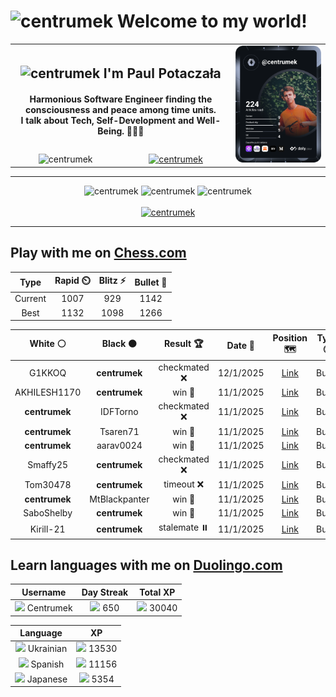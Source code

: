 <h1>
  <img
    src="https://emojis.slackmojis.com/emojis/images/1531849430/4246/blob-sunglasses.gif"
    width="30"
    alt="centrumek"
  />
  Welcome to my world!
</h1>

<table>
  <tbody>
    <tr>
      <td align="center" width="70%" colspan="2">
        <h2>
          <img
            src="https://raw.githubusercontent.com/MartinHeinz/MartinHeinz/master/wave.gif"
            width="30px"
            alt="centrumek"
          />
          I'm Paul Potaczała
        </h2>
        <h4>
          Harmonious Software Engineer finding the consciousness and peace among time units.
          <br/>
          I talk about Tech, Self-Development and Well-Being. 🌿🧘🚀
        </h4>
      </td>
      <td width="30%" rowspan="2">
        <a href="https://app.daily.dev/centrumek">
          <img
            src="./devcard.svg"
            alt="centrumek"
          />
        </a>
      </td>
    </tr>
    <tr align="center">
      <td>
        <img
          src="https://komarev.com/ghpvc/?username=centrumek&label=visitors&color=0e75b6&style=flat"
          alt="centrumek"
        >
      </td>
      <td>
        <a href="https://stackoverflow.com/users/14496012/centrumek">
          <img
            src="https://stackoverflow.com/users/flair/14496012.png?theme=dark"
            alt="centrumek"
          >
        </a>
      </td>
    </tr>
  </tbody>
</table>

---
<div align="center">
  <img 
    src="https://github-readme-stats.vercel.app/api?username=centrumek&show_icons=true&count_private=true&theme=dark&hide_border=true&hide=issues,contribs&bg_color=00000000"
    alt="centrumek"
  />
  <img
    src="https://github-readme-stats.vercel.app/api/top-langs/?username=centrumek&layout=compact&hide_border=true&theme=dark&bg_color=00000000&langs_count=6&exclude_repo=air-statistic-app"
    alt="centrumek"
  />
  <img 
    src="https://github-readme-streak-stats.herokuapp.com?user=centrumek&theme=dark&hide_border=true&background=FFFFFF00"
    alt="centrumek"
  />
  <br/>
  <br/>
  <a href="https://www.buymeacoffee.com/centrumek">
    <img
      src="https://cdn.buymeacoffee.com/buttons/v2/default-orange.png"
      height="50"
      width="210"
      alt="centrumek"
    />
  </a>
</div>

---

## Play with me on [Chess.com](https://www.chess.com/member/centrumek)

<div align="center">
<!--START_SECTION:chessStats-->
<!-- Automatically generated with https://github.com/Balastrong/chess-stats-action -->

| Type | Rapid ⏲️ | Blitz ⚡ | Bullet 🔫 |
|:---:|:---:|:---:|:---:|
| Current | 1007 | 929 | 1142 |
| Best | 1132 | 1098 | 1266 |

| White ⚪ | Black ⚫ | Result 🏆 | Date 📅 | Position 🗺️ | Type 🕕 |
|:---:|:---:|:---:|:---:|:---:|:---:|
| G1KKOQ | **centrumek** | checkmated ❌ | 12/1/2025 | <a href="http://www.ee.unb.ca/cgi-bin/tervo/fen.pl?select=r3kr2/p2pQp1B/n2Pp3/1ppb4/8/2P3P1/PP3P2/R4RK1 b q - 2 24">Link</a> | Bullet |
| AKHILESH1170 | **centrumek** | win 🥇 | 11/1/2025 | <a href="http://www.ee.unb.ca/cgi-bin/tervo/fen.pl?select=8/pkp4P/1p2R3/8/2P1p3/KP6/P7/7r w - - 1 39">Link</a> | Bullet |
| **centrumek** | IDFTorno | checkmated ❌ | 11/1/2025 | <a href="http://www.ee.unb.ca/cgi-bin/tervo/fen.pl?select=r3k2r/pp3pp1/2p1p3/3p3p/5P2/P1B1P2q/1PP5/R2Q2RK w kq - 2 19">Link</a> | Bullet |
| **centrumek** | Tsaren71 | win 🥇 | 11/1/2025 | <a href="http://www.ee.unb.ca/cgi-bin/tervo/fen.pl?select=2Q5/5b2/4Nk2/3pp1pP/3P2P1/8/8/6K1 b - - 1 45">Link</a> | Bullet |
| **centrumek** | aarav0024 | win 🥇 | 11/1/2025 | <a href="http://www.ee.unb.ca/cgi-bin/tervo/fen.pl?select=r4r2/5p1p/b6k/6Qn/P1P2P2/N6P/7K/5R2 b - - 3 27">Link</a> | Bullet |
| Smaffy25 | **centrumek** | checkmated ❌ | 11/1/2025 | <a href="http://www.ee.unb.ca/cgi-bin/tervo/fen.pl?select=r1rk4/p2Q4/8/4N3/7P/8/PPPN1PP1/2KR3R b - - 4 25">Link</a> | Bullet |
| Tom30478 | **centrumek** | timeout ❌ | 11/1/2025 | <a href="http://www.ee.unb.ca/cgi-bin/tervo/fen.pl?select=2k5/pp6/2p5/1PP4P/5Qp1/2N5/P3rPK1/R7 b - - 0 35">Link</a> | Bullet |
| **centrumek** | MtBlackpanter | win 🥇 | 11/1/2025 | <a href="http://www.ee.unb.ca/cgi-bin/tervo/fen.pl?select=8/1bR5/p3k2p/Pp1p4/3P4/2PK4/Pq6/RN6 b - - 0 32">Link</a> | Bullet |
| SaboShelby | **centrumek** | win 🥇 | 11/1/2025 | <a href="http://www.ee.unb.ca/cgi-bin/tervo/fen.pl?select=r3k1nr/ppp2p1p/3b4/3N2N1/4P3/8/PPP1QP1q/R1B2RK1 w kq - 1 15">Link</a> | Bullet |
| Kirill-21 | **centrumek** | stalemate ⏸️ | 11/1/2025 | <a href="http://www.ee.unb.ca/cgi-bin/tervo/fen.pl?select=k7/P1P5/1K6/1P6/8/8/8/8 b - - 0 61">Link</a> | Bullet |

<!--END_SECTION:chessStats-->
</div>

## Learn languages with me on [Duolingo.com](https://www.duolingo.com/profile/Centrumek)

<div align="center">
<!--START_SECTION:duolingoStats-->
<!-- Automatically generated with https://github.com/centrumek/duolingo-readme-stats-->

| Username | Day Streak | Total XP |
|:---:|:---:|:---:|
| <img src="https://raw.githubusercontent.com/centrumek/duolingo-readme-stats/main/assets/duolingo.png" height="12"> Centrumek | <img src="https://raw.githubusercontent.com/centrumek/duolingo-readme-stats/main/assets/streakinactive.svg" height="12"> 650 | <img src="https://raw.githubusercontent.com/centrumek/duolingo-readme-stats/main/assets/xp.svg" height="12"> 30040 | <img src="https://raw.githubusercontent.com/centrumek/duolingo-readme-stats/main/assets/xp.svg" height="12"> 0 |

| Language | XP |
|:---:|:---:|
| <img src="https://raw.githubusercontent.com/centrumek/duolingo-readme-stats/main/assets/langs/ukrainian.svg" height="12"> Ukrainian | <img src="https://raw.githubusercontent.com/centrumek/duolingo-readme-stats/main/assets/xp.svg" height="12"> 13530 |
| <img src="https://raw.githubusercontent.com/centrumek/duolingo-readme-stats/main/assets/langs/spanish.svg" height="12"> Spanish | <img src="https://raw.githubusercontent.com/centrumek/duolingo-readme-stats/main/assets/xp.svg" height="12"> 11156 |
| <img src="https://raw.githubusercontent.com/centrumek/duolingo-readme-stats/main/assets/langs/japanese.svg" height="12"> Japanese | <img src="https://raw.githubusercontent.com/centrumek/duolingo-readme-stats/main/assets/xp.svg" height="12"> 5354 |

<!--END_SECTION:duolingoStats-->
</div>
<!--
**centrumek/centrumek** is a ✨ _special_ ✨ repository because its `README.md` (this file) appears on your GitHub profile.

Here are some ideas to get you started:

- 🔭 I’m currently working on ...
- 🌱 I’m currently learning ...
- 👯 I’m looking to collaborate on ...
- 🤔 I’m looking for help with ...
- 💬 Ask me about ...
- 📫 How to reach me: ...
- 😄 Pronouns: ...
- ⚡ Fun fact: ...
-->
